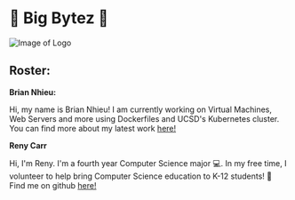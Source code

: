 [//]: # (Your team page should have the team name, brand, any values you think are important, and a roster of all the team members.  The roster should provide a brief overview of each member with a link to their personal Github page.  The team page can include humor or whatever culture makes sense to your team, but keep it reasonable as it may be shown to others. )
[//]: # (Team Name)
# 🍔 Big Bytez 🍔

![Image of Logo]( )

[//]: # (Brand)

[//]: # (Values you think are important)
[//]: # (roster- this should provide a bried overview of each memeber and a link to their personal github page.)

## Roster:

**Brian Nhieu:**

Hi, my name is Brian Nhieu! I am currently working on Virtual Machines, Web Servers and more using Dockerfiles and UCSD's Kubernetes cluster. You can find more about 
my latest work [here!](https://github.com/nhieubrian)

**Reny Carr**

Hi, I'm Reny. I'm a fourth year Computer Science major 💻. In my free time, I volunteer to help bring Computer Science education to K-12 students! 🏫 Find me on github [here!](https://github.com/renaissancejlc)
